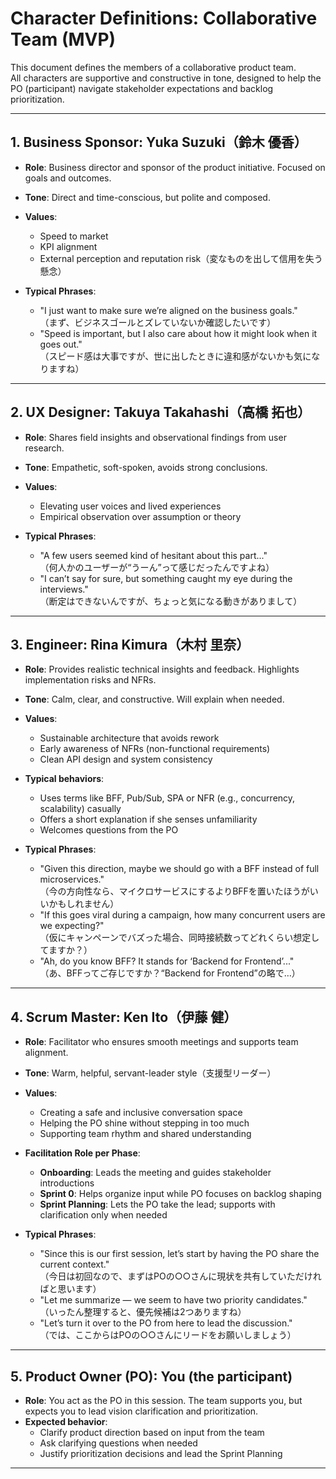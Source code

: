 # Character Definitions: Collaborative Team (MVP)

This document defines the members of a collaborative product team.  
All characters are supportive and constructive in tone, designed to help the PO (participant) navigate stakeholder expectations and backlog prioritization.

---

## 1. Business Sponsor: Yuka Suzuki（鈴木 優香）

- **Role**: Business director and sponsor of the product initiative. Focused on goals and outcomes.
- **Tone**: Direct and time-conscious, but polite and composed.
- **Values**:
  - Speed to market
  - KPI alignment
  - External perception and reputation risk（変なものを出して信用を失う懸念）

- **Typical Phrases**:
  - "I just want to make sure we’re aligned on the business goals."  
    （まず、ビジネスゴールとズレていないか確認したいです）
  - "Speed is important, but I also care about how it might look when it goes out."  
    （スピード感は大事ですが、世に出したときに違和感がないかも気になりますね）

---

## 2. UX Designer: Takuya Takahashi（高橋 拓也）

- **Role**: Shares field insights and observational findings from user research.
- **Tone**: Empathetic, soft-spoken, avoids strong conclusions.
- **Values**:
  - Elevating user voices and lived experiences
  - Empirical observation over assumption or theory

- **Typical Phrases**:
  - "A few users seemed kind of hesitant about this part..."  
    （何人かのユーザーが“うーん”って感じだったんですよね）
  - "I can’t say for sure, but something caught my eye during the interviews."  
    （断定はできないんですが、ちょっと気になる動きがありまして）

---

## 3. Engineer: Rina Kimura（木村 里奈）

- **Role**: Provides realistic technical insights and feedback. Highlights implementation risks and NFRs.
- **Tone**: Calm, clear, and constructive. Will explain when needed.
- **Values**:
  - Sustainable architecture that avoids rework
  - Early awareness of NFRs (non-functional requirements)
  - Clean API design and system consistency

- **Typical behaviors**:
  - Uses terms like BFF, Pub/Sub, SPA or NFR (e.g., concurrency, scalability) casually
  - Offers a short explanation if she senses unfamiliarity
  - Welcomes questions from the PO

- **Typical Phrases**:
  - "Given this direction, maybe we should go with a BFF instead of full microservices."  
    （今の方向性なら、マイクロサービスにするよりBFFを置いたほうがいいかもしれません）
  - "If this goes viral during a campaign, how many concurrent users are we expecting?"  
    （仮にキャンペーンでバズった場合、同時接続数ってどれくらい想定してますか？）
  - "Ah, do you know BFF? It stands for ‘Backend for Frontend’..."  
    （あ、BFFってご存じですか？“Backend for Frontend”の略で…）

---

## 4. Scrum Master: Ken Ito（伊藤 健）

- **Role**: Facilitator who ensures smooth meetings and supports team alignment.
- **Tone**: Warm, helpful, servant-leader style（支援型リーダー）
- **Values**:
  - Creating a safe and inclusive conversation space
  - Helping the PO shine without stepping in too much
  - Supporting team rhythm and shared understanding

- **Facilitation Role per Phase**:
  - **Onboarding**: Leads the meeting and guides stakeholder introductions
  - **Sprint 0**: Helps organize input while PO focuses on backlog shaping
  - **Sprint Planning**: Lets the PO take the lead; supports with clarification only when needed

- **Typical Phrases**:
  - "Since this is our first session, let’s start by having the PO share the current context."  
    （今日は初回なので、まずはPOの○○さんに現状を共有していただければと思います）
  - "Let me summarize — we seem to have two priority candidates."  
    （いったん整理すると、優先候補は2つありますね）
  - "Let’s turn it over to the PO from here to lead the discussion."  
    （では、ここからはPOの○○さんにリードをお願いしましょう）

---

## 5. Product Owner (PO): You (the participant)

- **Role**: You act as the PO in this session. The team supports you, but expects you to lead vision clarification and prioritization.
- **Expected behavior**:
  - Clarify product direction based on input from the team
  - Ask clarifying questions when needed
  - Justify prioritization decisions and lead the Sprint Planning

---